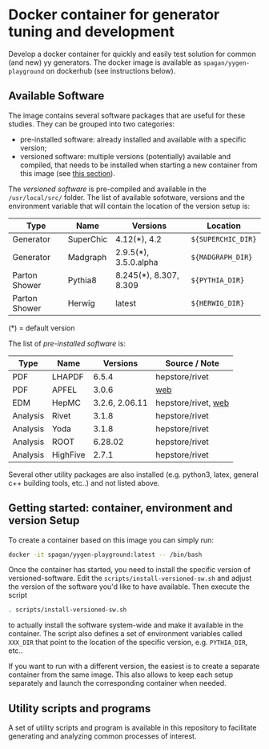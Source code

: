 # Docker container for generator tuning and development

Develop a docker container for quickly and easily test solution for common (and new) yy generators.
The docker image is available as `spagan/yygen-playground` on dockerhub (see instructions below).

## Available Software
The image contains several software packages that are useful for these studies. They can be grouped into two categories:
* pre-installed software: already installed and available with a specific version;
* versioned software: multiple versions (potentially) available and compiled, that needs to be installed when starting a new container from this image (see [this section](#getting-started-container-environment-and-version-setup)).

The *versioned software* is pre-compiled and available in the `/usr/local/src/` folder. The list of available sofotware, versions and the environment variable that will contain the location of the version setup is:

| Type | Name | Versions | Location  |
|------|------|----------|-----------|
| Generator | SuperChic | 4.12(*), 4.2 | `${SUPERCHIC_DIR}`|
| Generator | Madgraph  | 2.9.5(*), 3.5.0.alpha | `${MADGRAPH_DIR}` |
| Parton Shower | Pythia8 | 8.245(*), 8.307, 8.309 | `${PYTHIA_DIR}` |
| Parton Shower | Herwig  | latest | `${HERWIG_DIR}` |

(*) = default version

The list of *pre-installed software* is:

| Type | Name | Versions | Source / Note  |
|------|------|----------|--------|
| PDF       | LHAPDF    | 6.5.4 | hepstore/rivet |
| PDF       | APFEL     | 3.0.6 | [web](https://github.com/scarrazza/apfel) |
| EDM       | HepMC     | 3.2.6, 2.06.11 | hepstore/rivet, [web](http://hepmc.web.cern.ch/hepmc/) |
| Analysis      | Rivet   | 3.1.8 | hepstore/rivet |
| Analysis      | Yoda    | 3.1.8 | hepstore/rivet |
| Analysis      | ROOT    | 6.28.02 | hepstore/rivet |
| Analysis      | HighFive | 2.7.1 | hepstore/rivet |

Several other utility packages are also installed (e.g. python3, latex, general c++ building tools, etc..) and not listed above.

## Getting started: container, environment and version Setup
To create a container based on this image you can simply run:
```bash
docker -it spagan/yygen-playground:latest -- /bin/bash
```

Once the container has started, you need to install the specific version of versioned-software. 
Edit the `scripts/install-versioned-sw.sh` and adjust the version of the software you'd like to have available. Then execute the script
```bash
. scripts/install-versioned-sw.sh
```
to actually install the software system-wide and make it available in the container.
The script also defines a set of environment variables called `XXX_DIR` that point to the location of the specific version, e.g. `PYTHIA_DIR`, etc..

If you want to run with a different version, the easiest is to create a separate container from the same image. This also allows to keep each setup separately and launch the corresponding container when needed.

## Utility scripts and programs
A set of utility scripts and program is available in this repository to facilitate generating and analyzing common processes of interest.

